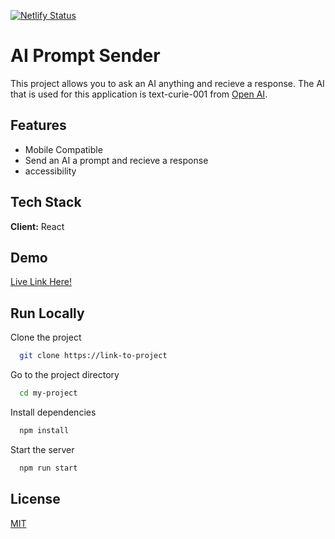 [![Netlify Status](https://api.netlify.com/api/v1/badges/a1edbdfe-96a7-42a0-8e2b-1d1f5ca596a7/deploy-status)](https://app.netlify.com/sites/ai-prompt-sender/deploys)

# AI Prompt Sender

This project allows you to ask an AI anything and recieve a response. The AI that is used for this application is
text-curie-001 from [Open AI](https://beta.openai.com/).

## Features

-   Mobile Compatible
-   Send an AI a prompt and recieve a response
-   accessibility

## Tech Stack

**Client:** React

## Demo

[Live Link Here!](https://ai-prompt-sender.netlify.app/)

## Run Locally

Clone the project

```bash
  git clone https://link-to-project
```

Go to the project directory

```bash
  cd my-project
```

Install dependencies

```bash
  npm install
```

Start the server

```bash
  npm run start
```

## License

[MIT](https://choosealicense.com/licenses/mit/)
